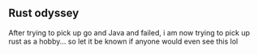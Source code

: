 ## Rust odyssey

After trying to pick up go and Java and failed, i am now trying to pick up rust as a hobby...
so let it be known if anyone would even see this lol
